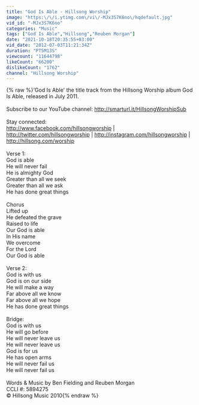 ```yaml
---
title: "God Is Able - Hillsong Worship"
image: "https:\/\/i.ytimg.com\/vi\/-MJx3S7K6no\/hqdefault.jpg"
vid_id: "-MJx3S7K6no"
categories: "Music"
tags: ["God Is Able","Hillsong","Reuben Morgan"]
date: "2021-10-18T20:35:55+03:00"
vid_date: "2012-07-03T11:21:34Z"
duration: "PT5M13S"
viewcount: "11644798"
likeCount: "66200"
dislikeCount: "1762"
channel: "Hillsong Worship"
---
```

{% raw %}'God Is Able' the title track from the Hillsong Worship album God Is Able, released in July 2011.<br /><br />Subscribe to our YouTube channel: <a rel="nofollow" target="blank" href="http://smarturl.it/HillsongWorshipSub">http://smarturl.it/HillsongWorshipSub</a><br /><br />Stay connected:<br /><a rel="nofollow" target="blank" href="http://www.facebook.com/hillsongworship">http://www.facebook.com/hillsongworship</a> | <a rel="nofollow" target="blank" href="http://twitter.com/hillsongworship">http://twitter.com/hillsongworship</a> | <a rel="nofollow" target="blank" href="http://instagram.com/hillsongworship">http://instagram.com/hillsongworship</a> | <a rel="nofollow" target="blank" href="http://hillsong.com/worship">http://hillsong.com/worship</a><br /><br />Verse 1:<br />God is able<br />He will never fail<br />He is almighty God<br />Greater than all we seek<br />Greater than all we ask<br />He has done great things<br /><br />Chorus<br />Lifted up<br />He defeated the grave<br />Raised to life<br />Our God is able<br />In His name<br />We overcome<br />For the Lord<br />Our God is able<br /><br />Verse 2:<br />God is with us<br />God is on our side<br />He will make a way<br />Far above all we know<br />Far above all we hope<br />He has done great things<br /><br />Bridge:<br />God is with us<br />He will go before<br />He will never leave us<br />He will never leave us<br />God is for us<br />He has open arms<br />He will never fail us<br />He will never fail us<br /><br />Words &amp; Music by Ben Fielding and Reuben Morgan<br />CCLI #: 5894275<br />© Hillsong Music 2010{% endraw %}
